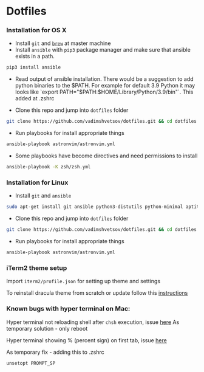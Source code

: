 # Dotfiles

### Installation for OS X

- Install `git` and [`brew`](https://brew.sh/) at master machine
- Install `ansible` with `pip3` package manager and make sure that ansible exists in a path.

```sh
pip3 install ansible
```

- Read output of ansible installation. There would be a suggestion to add python binaries to the $PATH. For example for default 3.9 Python it may looks like `export PATH="$PATH:$HOME/Library/Python/3.9/bin"`. This added at .zshrc

- Clone this repo and jump into `dotfiles` folder
```sh
git clone https://github.com/vadimshvetsov/dotfiles.git && cd dotfiles
```
- Run playbooks for install appropriate things

```sh
ansible-playbook astronvim/astronvim.yml
```

- Some playbooks have become directives and need permissions to install

```sh
ansible-playbook -K zsh/zsh.yml
```

### Installation for Linux

- Install `git` and `ansible`

```sh
sudo apt-get install git ansible python3-distutils python-minimal aptitude -y
```

- Clone this repo and jump into `dotfiles` folder

```sh
git clone https://github.com/vadimshvetsov/dotfiles.git && cd dotfiles
```
- Run playbooks for install appropriate things

```sh
ansible-playbook astronvim/astronvim.yml
```

### iTerm2 theme setup

Import `iterm2/profile.json` for setting up theme and settings

To reinstall dracula theme from scratch or update follow this [instructions](https://draculatheme.com/iterm)

### Known bugs with hyper terminal on Mac:

Hyper terminal not reloading shell after `chsh` execution, issue [here](https://github.com/zeit/hyper/issues/81)
As temporary solution - only reboot

Hyper terminal showing % (percent sign) on first tab, issue [here](https://github.com/zeit/hyper/issues/2144)

As temporary fix - adding this to .zshrc
```sh
unsetopt PROMPT_SP
```
